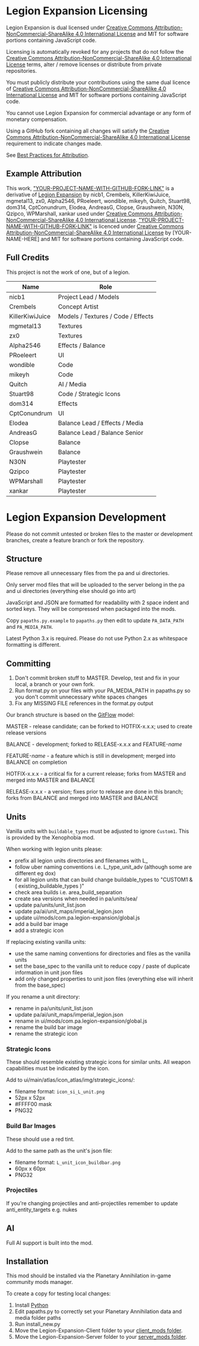# Legion Expansion Licensing

Legion Expansion is dual licensed under [Creative Commons Attribution-NonCommercial-ShareAlike 4.0 International License](https://creativecommons.org/licenses/by-nc-sa/4.0/) and MIT for software portions containing JavaScript code.

Licensing is automatically revoked for any projects that do not follow the [Creative Commons Attribution-NonCommercial-ShareAlike 4.0 International License](https://creativecommons.org/licenses/by-nc-sa/4.0/) terms, alter / remove licenses or distribute from private repositories.

You must publicly distribute your contributions using the same dual licence of [Creative Commons Attribution-NonCommercial-ShareAlike 4.0 International License](https://creativecommons.org/licenses/by-nc-sa/4.0/) and MIT for software portions containing JavaScript code.

You cannot use Legion Expansion for commercial advantage or any form of monetary compensation.

Using a GitHub fork containing all changes will satisfy the [Creative Commons Attribution-NonCommercial-ShareAlike 4.0 International License](https://creativecommons.org/licenses/by-nc-sa/4.0/) requirement to indicate changes made.

See [Best Practices for Attribution](https://wiki.creativecommons.org/wiki/Best_practices_for_attribution).

## Example Attribution

This work, ["YOUR-PROJECT-NAME-WITH-GITHUB-FORK-LINK"](https://github.com/) is a derivative of [Legion Expansion](https://github.com/Legion-Expansion/Legion-Expansion/) by nicb1, Crembels, KillerKiwiJuice, mgmetal13, zx0, Alpha2546, PRoeleert, wondible, mikeyh, Quitch, Stuart98, dom314, CptConundrum, Elodea, AndreasG, Clopse, Graushwein, N30N, Qzipco, WPMarshall, xankar used under [Creative Commons Attribution-NonCommercial-ShareAlike 4.0 International License](https://creativecommons.org/licenses/by-nc-sa/4.0/). ["YOUR-PROJECT-NAME-WITH-GITHUB-FORK-LINK"](https://github.com/) is licenced under [Creative Commons Attribution-NonCommercial-ShareAlike 4.0 International License](https://creativecommons.org/licenses/by-nc-sa/4.0/) by [YOUR-NAME-HERE] and MIT for software portions containing JavaScript code.

## Full Credits

This project is not the work of one, but of a legion.

| Name            | Role                               |
| --------------- | ---------------------------------- |
| nicb1           | Project Lead / Models              |
| Crembels        | Concept Artist                     |
| KillerKiwiJuice | Models / Textures / Code / Effects |
| mgmetal13       | Textures                           |
| zx0             | Textures                           |
| Alpha2546       | Effects / Balance                  |
| PRoeleert       | UI                                 |
| wondible        | Code                               |
| mikeyh          | Code                               |
| Quitch          | AI / Media                         |
| Stuart98        | Code / Strategic Icons             |
| dom314          | Effects                            |
| CptConundrum    | UI                                 |
| Elodea          | Balance Lead / Effects / Media     |
| AndreasG        | Balance Lead / Balance Senior      |
| Clopse          | Balance                            |
| Graushwein      | Balance                            |
| N30N            | Playtester                         |
| Qzipco          | Playtester                         |
| WPMarshall      | Playtester                         |
| xankar          | Playtester                         |


# Legion Expansion Development

Please do not commit untested or broken files to the master or development branches, create a feature branch or fork the repository.


## Structure

Please remove all unnecessary files from the pa and ui directories.

Only server mod files that will be uploaded to the server belong in the pa and ui directories (everything else should go into art)

JavaScript and JSON are formatted for readability with 2 space indent and sorted keys. They will be compressed when packaged into the mods.

Copy `papaths.py.example` to `papaths.py` then edit to update `PA_DATA_PATH` and `PA_MEDIA_PATH`.

Latest Python 3.x is required. Please do not use Python 2.x as whitespace formatting is different.


## Committing

1. Don't commit broken stuff to MASTER. Develop, test and fix in your local, a branch or your own fork.
2. Run format.py on your files with your PA_MEDIA_PATH in papaths.py so you don't commit unnecessary white spaces changes
3. Fix any MISSING FILE references in the format.py output

Our branch structure is based on the [GitFlow](http://nvie.com/posts/a-successful-git-branching-model/) model:

MASTER - release candidate; can be forked to HOTFIX-x.x.x; used to create release versions

BALANCE - development; forked to RELEASE-x.x.x and FEATURE-*name*

FEATURE-*name* - a feature which is still in development; merged into BALANCE on completion

HOTFIX-x.x.x - a critical fix for a current release; forks from MASTER and merged into MASTER and BALANCE

RELEASE-x.x.x - a version; fixes prior to release are done in this branch; forks from BALANCE and merged into MASTER and BALANCE


## Units

Vanilla units with `buildable_types` must be adjusted to ignore `Custom1`. This is provided by the Xenophobia mod.

When working with legion units please:

- prefix all legion units directories and filenames with L_
- follow uber naming conventions i.e. L_type_unit_adv (although some are different eg dox)
- for all legion units that can build change buildable_types to "CUSTOM1 & ( existing_buildable_types )"
- check area builds i.e. area_build_separation
- create sea versions when needed in pa/units/sea/
- update pa/units/unit_list.json
- update pa/ai/unit_maps/imperial_legion.json
- update ui/mods/com.pa.legion-expansion/global.js
- add a build bar image
- add a strategic icon

If replacing existing vanilla units:

- use the same naming conventions for directories and files as the vanilla units
- set the base_spec to the vanilla unit to reduce copy / paste of duplicate information in unit json files
- add only changed properties to unit json files (everything else will inherit from the base_spec)

If you rename a unit directory:

- rename in pa/units/unit_list.json
- update pa/ai/unit_maps/imperial_legion.json
- rename in ui/mods/com.pa.legion-expansion/global.js
- rename the build bar image
- rename the strategic icon

### Strategic Icons

These should resemble existing strategic icons for similar units. All weapon capabilities must be indicated by the icon.

Add to ui/main/atlas/icon_atlas/img/strategic_icons/:

- filename format: `icon_si_L_unit.png`
- 52px x 52px
- #FFFF00 mask
- PNG32

### Build Bar Images

These should use a red tint.

Add to the same path as the unit's json file:

- filename format: `L_unit_icon_buildbar.png`
- 60px x 60px
- PNG32

### Projectiles

If you're changing projectiles and anti-projectiles remember to update anti_entity_targets e.g. nukes


## AI

Full AI support is built into the mod.


## Installation

This mod should be installed via the Planetary Annihilation in-game community mods manager.

To create a copy for testing local changes:

1. Install [Python](https://www.python.org/)
2. Edit papaths.py to correctly set your Planetary Annihilation data and media folder paths
3. Run install_new.py
4. Move the Legion-Expansion-Client folder to your [client_mods folder](https://wiki.palobby.com/wiki/Planetary_Annihilation_Data_Directory).
5. Move the Legion-Expansion-Server folder to your [server_mods folder](https://wiki.palobby.com/wiki/Planetary_Annihilation_Data_Directory).
